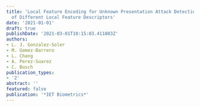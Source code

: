 ```yaml
---
title: 'Local Feature Encoding for Unknown Presentation Attack Detection: An Analysis
  of Different Local Feature Descriptors'
date: '2021-01-01'
draft: true
publishDate: '2021-03-01T10:15:03.411803Z'
authors:
- L. J. Gonzalez-Soler
- M. Gomez-Barrero
- L. Chang
- A. Perez-Suarez
- C. Busch
publication_types:
- '2'
abstract: ''
featured: false
publication: '*IET Biometrics*'
---
```


